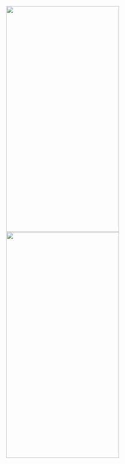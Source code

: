 <img src="https://user-images.githubusercontent.com/69200763/166432190-b06428fe-285d-42ac-afca-21d532db351d.png" width="300" height="600"/> <img src="https://user-images.githubusercontent.com/69200763/166432194-e3346418-6e6a-4105-bfc1-26eb019197a5.png" width="300" height="600"/>
